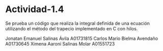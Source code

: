 # Actividad-1.4
Se prueba un código que realiza la integral definida de una ecuación utilizando el método del trapecio implementado en C con hilos.

Jonatan Emanuel Salinas Ávila 	A01731815
Carlos Mario Bielma Avendaño		A01730645
Ximena Aaroni Salinas Molar		  A01551723
